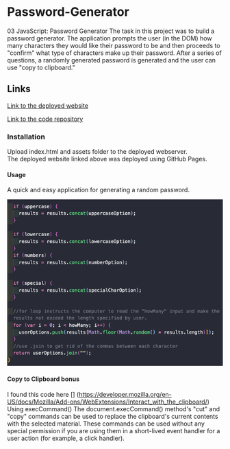 # Password-Generator
03 JavaScript: Password Generator
The task in this project was to build a password generator. The application prompts the user (in the DOM) how many characters they would like their password to be and then proceeds to "confirm" what type of characters make up their password. After a series of questions, a randomly generated password is generated and the user can use "copy to clipboard."


## Links

[Link to the deployed website](https://larafoster.github.io/Password-Generator/)

[Link to the code repository](https://github.com/larafoster/Password-Generator)

### Installation

Upload index.html and assets folder to the deployed webserver.  
The deployed website linked above was deployed using GitHub Pages.

#### Usage

A quick and easy application for generating a random password.

![screenshot of index.html](./screenshot.png)


#### Copy to Clipboard bonus
I found this code here
[] (https://developer.mozilla.org/en-US/docs/Mozilla/Add-ons/WebExtensions/Interact_with_the_clipboard/)
Using execCommand()
The document.execCommand() method's "cut" and "copy" commands can be used to replace the clipboard's current contents with the selected material. These commands can be used without any special permission if you are using them in a short-lived event handler for a user action (for example, a click handler).
